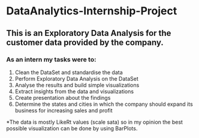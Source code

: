 # DataAnalytics-Internship-Project
## This is an Exploratory Data Analysis for the customer data provided by the company.
### As an intern my tasks were to:

1. Clean the DataSet and standardise the data
1. Perform Exploratory Data Analysis on the DataSet
3. Analyse the results and build simple visualizations
4. Extract insights from the data and visualizations
5. Create presentation about the findings 
6. Determine the states and cities in which the company should expand its business for increasing sales and profit

*The data is mostly LikeRt values (scale sata) so in my opinion the best possible visualization can be done by using BarPlots.
